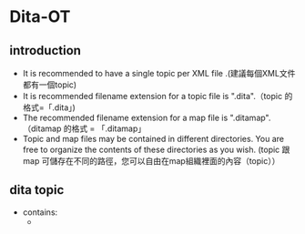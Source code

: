 # Dita-OT

## introduction 

- It is recommended to have a single topic per XML file .(建議每個XML文件都有一個topic)
- It is recommended filename extension for a topic file is ".dita".（topic 的格式=「.dita」)
- The recommended filename extension for a map file is ".ditamap". （ditamap 的格式 = 「.ditamap」
- Topic and map files may be contained in different directories. You are free to organize the contents of these directories as you wish. (topic 跟 map 可儲存在不同的路徑，您可以自由在map組織裡面的內容（topic））


## dita topic

- contains:
  - <title> element
  - An optional <shortdesc> Opens in new window or <abstract> Opens in new window element.
  - <body> element
  - optional <related-links> element
  
## most used block elements

- paragraph is represented by <p> tag.
- preformatted paragraph is represented by <pre> element
- itemized list is represented by <ul> and it contains <li> elements.
- ordered list is represented by <ol> element.
- A variable list is represented by the <dl> element. Unlike HTML's <dl>, the <dt> Opens in new window (term being defined) and the <dd> Opens in new window (term definition) elements must be wrapped in a <dlentry> Opens in new window element.

### Example:


<ul>
  <li>First item.
    <p>Continuation paragraph.</p>
  </li>

  <li>Second item. This item contains an ordered list.
    <ol>
      <li>First do this.</li>
      <li>Then do that.</li>
      <li>Finally do this.</li>
    </ol>
  </li>

  <li>Third item. This item contains a variable list.
    <dl>
      <dlentry>
        <dt>Term #1</dt>
        <dd>Definition of term #1.</dd>
      </dlentry>

      <dlentry>
        <dt>Term #2</dt>
        <dd>Definition of term #2.</dd>
      </dlentry>
    </dl>
  </li>
</ul>




## ditamaps
## problems
